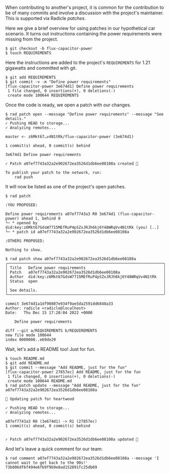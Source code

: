 When contributing to another's project, it is common for the contribution to be
of many commits and involve a discussion with the project's maintainer.  This is supported
via Radicle *patches*.

Here we give a brief overview for using patches in our hypothetical car
scenario.  It turns out instructions containing the power requirements were
missing from the project.

```
$ git checkout -b flux-capacitor-power
$ touch REQUIREMENTS
```

Here the instructions are added to the project's `REQUIREMENTS` for 1.21
gigawatts and committed with git.

```
$ git add REQUIREMENTS
$ git commit -v -m "Define power requirements"
[flux-capacitor-power 3e674d1] Define power requirements
 1 file changed, 0 insertions(+), 0 deletions(-)
 create mode 100644 REQUIREMENTS
```

Once the code is ready, we open a patch with our changes.

```
$ rad patch open --message "Define power requirements" --message "See details."
✓ Pushing HEAD to storage...
✓ Analyzing remotes...

master <- z6Mkt67…v4N1tRk/flux-capacitor-power (3e674d1)

1 commit(s) ahead, 0 commit(s) behind

3e674d1 Define power requirements

✓ Patch a07ef7743a32a2e902672ea3526d1db6ee08108a created 🌱

To publish your patch to the network, run:
    rad push

```

It will now be listed as one of the project's open patches.

```
$ rad patch

❲YOU PROPOSED❳

Define power requirements a07ef7743a3 R0 3e674d1 (flux-capacitor-power) ahead 1, behind 0
└─ * opened by did:key:z6Mkt67GdsW7715MEfRuP4pSZxJRJh6kj6Y48WRqVv4N1tRk (you) [..]
└─ * patch id a07ef7743a32a2e902672ea3526d1db6ee08108a

❲OTHERS PROPOSED❳

Nothing to show.

$ rad patch show a07ef7743a32a2e902672ea3526d1db6ee08108a
╭────────────────────────────────────────────────────────────────────╮
│ Title   Define power requirements                                  │
│ Patch   a07ef7743a32a2e902672ea3526d1db6ee08108a                   │
│ Author  did:key:z6Mkt67GdsW7715MEfRuP4pSZxJRJh6kj6Y48WRqVv4N1tRk   │
│ Status  open                                                       │
│                                                                    │
│ See details.                                                       │
╰────────────────────────────────────────────────────────────────────╯

commit 3e674d1a1df90807e934f9ae5da2591dd6848a33
Author: radicle <radicle@localhost>
Date:   Thu Dec 15 17:28:04 2022 +0000

    Define power requirements

diff --git a/REQUIREMENTS b/REQUIREMENTS
new file mode 100644
index 0000000..e69de29

```

Wait, let's add a README too! Just for fun.

```
$ touch README.md
$ git add README.md
$ git commit --message "Add README, just for the fun"
[flux-capacitor-power 27857ec] Add README, just for the fun
 1 file changed, 0 insertions(+), 0 deletions(-)
 create mode 100644 README.md
$ rad patch update --message "Add README, just for the fun" a07ef7743a32a2e902672ea3526d1db6ee08108a

🌱 Updating patch for heartwood

✓ Pushing HEAD to storage...
✓ Analyzing remotes...

a07ef7743a3 R0 (3e674d1) -> R1 (27857ec)
1 commit(s) ahead, 0 commit(s) behind


✓ Patch a07ef7743a32a2e902672ea3526d1db6ee08108a updated 🌱

```

And let's leave a quick comment for our team:

```
$ rad comment a07ef7743a32a2e902672ea3526d1db6ee08108a --message 'I cannot wait to get back to the 90s!'
73b006df6f494e6fb9f9b9e8ad152091fc25db69
```
